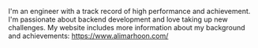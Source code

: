I'm an engineer with a track record of high performance and achievement. I'm passionate about backend development and love taking up new challenges. My website includes more information about my background and achievements: 
https://www.alimarhoon.com/
